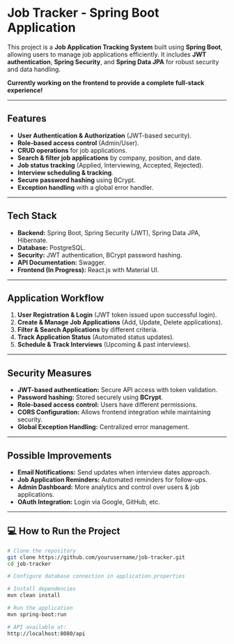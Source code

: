 # **Job Tracker - Spring Boot Application**  

This project is a **Job Application Tracking System** built using **Spring Boot**, allowing users to manage job applications efficiently. It includes **JWT authentication**, **Spring Security**, and **Spring Data JPA** for robust security and data handling.

**Currently working on the frontend to provide a complete full-stack experience!**  

---

## **Features**  

- **User Authentication & Authorization** (JWT-based security).  
- **Role-based access control** (Admin/User).  
- **CRUD operations** for job applications.  
- **Search & filter job applications** by company, position, and date.  
- **Job status tracking** (Applied, Interviewing, Accepted, Rejected).  
- **Interview scheduling & tracking**.  
- **Secure password hashing** using BCrypt.  
- **Exception handling** with a global error handler.  

---

## **Tech Stack**  

- **Backend:** Spring Boot, Spring Security (JWT), Spring Data JPA, Hibernate.  
- **Database:** PostgreSQL.  
- **Security:** JWT authentication, BCrypt password hashing.  
- **API Documentation:** Swagger.  
- **Frontend (In Progress):** React.js with Material UI.  

---

## **Application Workflow**  

1. **User Registration & Login** (JWT token issued upon successful login).  
2. **Create & Manage Job Applications** (Add, Update, Delete applications).  
3. **Filter & Search Applications** by different criteria.  
4. **Track Application Status** (Automated status updates).  
5. **Schedule & Track Interviews** (Upcoming & past interviews).  

---

## **Security Measures**  

- **JWT-based authentication:** Secure API access with token validation.  
- **Password hashing:** Stored securely using **BCrypt**.  
- **Role-based access control:** Users have different permissions.  
- **CORS Configuration:** Allows frontend integration while maintaining security.  
- **Global Exception Handling:** Centralized error management.  

---

## **Possible Improvements**  

- **Email Notifications:** Send updates when interview dates approach.  
- **Job Application Reminders:** Automated reminders for follow-ups.  
- **Admin Dashboard:** More analytics and control over users & job applications.  
- **OAuth Integration:** Login via Google, GitHub, etc.  

---

## **💻 How to Run the Project**  

```bash
# Clone the repository
git clone https://github.com/yourusername/job-tracker.git
cd job-tracker

# Configure database connection in application.properties

# Install dependencies
mvn clean install

# Run the application
mvn spring-boot:run

# API available at:
http://localhost:8080/api
